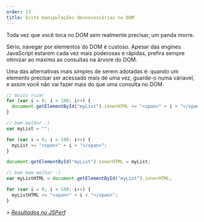 ```yaml
---
order: 13
title: Evite manipulações desnecessárias no DOM
---
```


Toda vez que você toca no DOM sem realmente precisar, um panda morre.

Sério, navegar por elementos do DOM é custoso. Apesar das engines JavaScript estarem cada vez mais poderosas e rápidas, prefira sempre otimizar ao máximo as consultas na árvore do DOM.

Uma das alternativas mais simples de serem adotadas é: quando um elemento precisar ser acessado mais de uma vez, guarde-o numa váriavel, e assim você não vai fazer mais do que uma consulta no DOM.

```js
// muito ruim!
for (var i = 0; i < 100; i++) {
  document.getElementById("myList").innerHTML += "<span>" + i + "</span>";
}
```

```js
// bem melhor :)
var myList = "";

for (var i = 0; i < 100; i++) {
  myList += "<span>" + i + "</span>";
}

document.getElementById("myList").innerHTML = myList;
```

```js
// bem bem melhor :)
var myListHTML = document.getElementById("myList").innerHTML;

for (var i = 0; i < 100; i++) {
  myListHTML += "<span>" + i + "</span>";
}
```

*> [Resultados no JSPerf](http://jsperf.com/browser-diet-dom-manipulation/11)*
